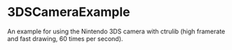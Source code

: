 # 3DSCameraExample
An example for using the Nintendo 3DS camera with ctrulib (high framerate and fast drawing, 60 times per second).
